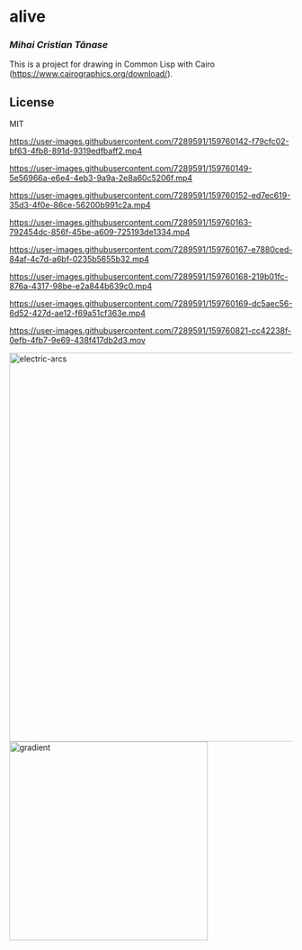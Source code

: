 # alive
### _Mihai Cristian Tănase_

This is a project for drawing in Common Lisp with Cairo (https://www.cairographics.org/download/).

## License

MIT



https://user-images.githubusercontent.com/7289591/159760142-f79cfc02-bf63-4fb8-891d-9319edfbaff2.mp4



https://user-images.githubusercontent.com/7289591/159760149-5e56966a-e6e4-4eb3-9a9a-2e8a60c5206f.mp4



https://user-images.githubusercontent.com/7289591/159760152-ed7ec619-35d3-4f0e-86ce-56200b991c2a.mp4



https://user-images.githubusercontent.com/7289591/159760163-792454dc-856f-45be-a609-725193de1334.mp4



https://user-images.githubusercontent.com/7289591/159760167-e7880ced-84af-4c7d-a6bf-0235b5655b32.mp4



https://user-images.githubusercontent.com/7289591/159760168-219b01fc-876a-4317-98be-e2a844b639c0.mp4



https://user-images.githubusercontent.com/7289591/159760169-dc5aec56-6d52-427d-ae12-f69a51cf363e.mp4



https://user-images.githubusercontent.com/7289591/159760821-cc42238f-0efb-4fb7-9e69-438f417db2d3.mov

<img width="690" alt="electric-arcs" src="https://user-images.githubusercontent.com/7289591/159761421-0ec45387-2f30-443c-9463-fa3f464e29d9.png">

<img width="353" alt="gradient" src="https://user-images.githubusercontent.com/7289591/159761427-7f39443c-5d19-426b-8da5-ef8c1b2a619b.png">
